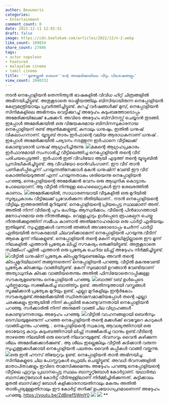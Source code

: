 ```yaml
---
author: Beaumaris
categories:
- Entertainment
comment_count: 0
date: 2022-12-11 12:02:51
draft: false
image: https://cdn.boolokam.com/articles/2022/12/n-2.webp
like_count: 109034
share_count: 27846
tags:
- actor napoleon
- Featured
- malayalam cinema
- tamil cinema
title: '''മുണ്ടയ്ക്കൽ ശേഖര''ന്റെ അമേരിക്കയിലെ വീടും വിശേഷങ്ങളും'
view_count: 2040332
---
```


നടൻ നെപ്പോളിയൻ തെന്നിന്ത്യൻ ഭാഷകളിൽ വിവിധ ഹിറ്റ് ചിത്രങ്ങളിൽ അഭിനയിച്ചിട്ടുണ്ട്. അതുകൂടാതെ രാഷ്ട്രീയത്തിലും ബിസിയായിരുന്ന നെപ്പോളിയൻ കേന്ദ്രമന്ത്രിയായും പ്രവർത്തിച്ചിട്ടുണ്ട്. കുറച്ച് വർഷങ്ങൾക്ക് മുമ്പ്, നെപ്പോളിയൻ സിനിമകളിലെ അഭിനയം വെട്ടിക്കുറച്ച് അദ്ദേഹം കുടുംബത്തോടൊപ്പം അമേരിക്കയിലേക്ക് ചേക്കേറി. അവിടെ അദ്ദേഹം ബിസിനസ്സ് ചെയ്യാൻ തുടങ്ങി. ഇപ്പോൾ അമേരിക്കയിൽ ഒരു വിജയകരമായ ബിസിനസുകാരനായ നെപ്പോളിയന് രണ്ട് ആൺമക്കളുണ്ട്, കുനാലും ധനുഷും. ഇതിൽ ധനുഷ് വികലാംഗനാണ്. യൂട്യൂബ് താരം ഇർഫാന്റെ വലിയ ആരാധകനാണ് ധനുഷ് . ഇപ്പോൾ അമേരിക്കയിൽ പര്യടനം നടത്തുന്ന ഇർഫാനെ വീട്ടിലേക്ക് കൊണ്ടുവരാൻ ധനുഷ് ആഗ്രഹിച്ചിരുന്നു. ![](https://cdn.boolokam.com/articles/2022/12/n-2.webp)മകന്റെ ആഗ്രഹപ്രകാരം ഇർഫാനുമായി സംസാരിച്ച് വീട്ടിലെത്തിച്ച നെപ്പോളിയൻ തന്റെ വീട് പരിചയപ്പെടുത്തി . ഇർഫാൻ ഇത് വീഡിയോ ആയി എടുത്ത് തന്റെ യൂട്യൂബിൽ പ്രസിദ്ധീകരിച്ചിട്ടുണ്ട്. ആ വീഡിയോ ട്രെൻഡിംഗാണ്. ഈ വീട് താൻ പണികഴിപ്പിച്ചെന്ന് പറയുന്നതിനേക്കാൾ മകൻ ധനുഷിന് വേണ്ടി ഈ വീട് കൊത്തിയെടുത്തത് എന്ന് പറയുന്നതാകും ശരിയെന്നു നെപ്പോളിയൻ പറഞ്ഞു..നെപ്പോളിയന്റെ അമേരിക്കൻ ഭവനം ഒരു ആധുനിക കൊട്ടാരം പോലെയാണ്. ആ വീട്ടിൽ നിന്നുള്ള ഹൈലൈറ്റുകൾ ഈ ശേഖരത്തിൽ കാണാം. ![](https://cdn.boolokam.com/articles/2022/12/n-3.webp)അമേരിക്കയിൽ, സാധാരണയായി വീടുകളിൽ ഒരു മുറിയിൽ സൂര്യപ്രകാശം വീട്ടിലേക്ക് പ്രവേശിക്കുന്ന രീതിയിലാണ്.. നടൻ നെപ്പോളിയന്റെ വീട്ടിലും ഇത്തരത്തിൽ മുറിയുണ്ട്. നെപ്പോളിയന്റെ പ്രിയപ്പെട്ട സ്ഥലമാണ് അത്. അതിൽ നിന്ന് വീടിന്റെ പുറം ഭംഗിയും ആസ്വദിക്കാം. വീടിന്റെ പിൻഭാഗത്തായി മനോഹരമായ ഒരു നീന്തൽക്കുളം. വെള്ളച്ചാട്ടം ഉൾപ്പെടെ രൂപകല്പന ചെയ്ത നീന്തൽക്കുളത്തിന് സമീപം കാണാൻ അതിമനോഹരമായ ഒരു പാർട്ടി ഏരിയയും ഇതിലുണ്ട്. സുഹൃത്തുക്കൾ വന്നാൽ ഞങ്ങൾ അവരോടൊപ്പം ചേർന്ന് പാർട്ടി ഏരിയയിൽ രസകരമായി ചിലവഴിക്കാമെന്ന് നെപ്പോളിയൻ പറയുന്നു.വീടിന് ആകെ മൂന്ന് നിലകളുണ്ട്. നെപ്പോളിയൻ തന്റെ മകന് ബുദ്ധിമുട്ടില്ലാതെ ഈ മൂന്ന് നിലകളിൽ എത്താൻ പ്രത്യേക ലിഫ്റ്റ് സൗകര്യം ഒരുക്കിയിട്ടുണ്ട്. അതുകൂടാതെ സ്വിമ്മിംഗ് പൂളിൽ എത്താൻ ഒരു പ്രത്യേക ചെറിയ ലിഫ്റ്റ് അദ്ദേഹം നിർമ്മിച്ചിട്ടുണ്ട്. ![](https://cdn.boolokam.com/articles/2022/12/n-5.webp)വീട്ടിൽ ധനുഷിന് പ്രത്യേക കിടപ്പുമുറിയുണ്ടെങ്കിലും അവൻ തന്റെ കിടപ്പുമുറിയിലാണ് തങ്ങുന്നതെന്ന് നെപ്പോളിയൻ പറഞ്ഞു. വീട്ടിൽ മകനുവേണ്ടി പ്രത്യേക കിടക്കയും വാങ്ങിയിട്ടുണ്ട്. മകന് സുഖമായി ഉറങ്ങാൻ വേണ്ടിയാണ് അത്യാധുനിക കിടക്ക വാങ്ങിയതെന്നും അതിൽ ഫിസിയോതെറാപ്പിക്കുള്ള സൗകര്യമുണ്ടെന്നും നെപ്പോളിയൻ പറഞ്ഞു. ![](https://cdn.boolokam.com/articles/2022/12/n-6.webp)ബാത്ത് ടബ് ഉൾപ്പെടെ പൂർണ്ണമായും സജ്ജീകരിച്ച ബാത്ത്റൂം ഉണ്ട്. അതിനടുത്തായി വസ്ത്രങ്ങൾ സൂക്ഷിക്കാൻ പ്രത്യേക മുറിയും ഉണ്ട്. എല്ലാ മുറികളിലും ഇന്റർകോം സൗകര്യമുണ്ട്.അമേരിക്കയിൽ സ്ഥിരതാമസമാക്കിയപ്പോൾ തന്റെ എല്ലാ ചരക്കുകളും ഇന്ത്യയിൽ നിന്ന് കപ്പലിൽ കൊണ്ടുവന്നതായി നെപ്പോളിയൻ പറഞ്ഞു. സർക്കാരിൽ നിന്ന് അനുമതി വാങ്ങി ചില വിഗ്രഹങ്ങൾ കൊണ്ടുവന്നതായും അദ്ദേഹം പറഞ്ഞു. ![](https://cdn.boolokam.com/articles/2022/12/n-7.webp)വീട്ടിൽ വാഹനങ്ങളായി ബെൻസും ടെസ്‌ലയുമുണ്ടെന്ന് പറഞ്ഞ നെപ്പോളിയൻ തന്റെ മക്കൾക്ക് വെവ്വേറെ കാറുകൾ വാങ്ങിഎന്നും പറഞ്ഞു. . നെപ്പോളിയന്റെ സ്വകാര്യ ആവശ്യത്തിനായി ഒരു ടൊയോട്ട കാറും കുടുംബത്തിനായി ലിഫ്റ്റ് സജ്ജീകരിച്ച വാനും ഉണ്ട്.വീടിന്റെ താഴത്തെ നിലയിൽ ഒരു വൈൻ നിലവറയുമുണ്ട്. ദിവസവും വൈൻ കഴിക്കുന്ന ശീലം അമേരിക്കക്കാർക്കുണ്ട് . ആ ശീലം ഇല്ലെങ്കിലും വീട്ടിൽ കുടിക്കാൻ വരുന്ന സുഹൃത്തുക്കൾക്കായി നെപ്പോളിയൻ പലതരം വൈൻ കുപ്പികൾ വാങ്ങി വയ്ക്കുന്നു. ![](https://cdn.boolokam.com/articles/2022/12/n-8.webp)ഒരു ഇൻ ഹൗസ് തിയേറ്ററും ഉണ്ട്. നെപ്പോളിയൻ താൻ അഭിനയിച്ച സിനിമകളുടെ ചില പോസ്റ്ററുകൾ ഫ്രെയിം ചെയ്തിട്ടുണ്ട്. അവധി ദിവസങ്ങളിൽ മാതാപിതാക്കളും ഇവിടെ താമസിക്കുമെന്നും അദ്ദേഹം പറഞ്ഞു.നെപ്പോളിയന്റെ വീട്ടിലെ ഏറ്റവും പ്രധാനപ്പെട്ട സ്ഥലം ബാസ്കറ്റ്ബോൾ കോർട്ടാണ്. യഥാർത്ഥ ബാസ്‌ക്കറ്റ്‌ബോൾ കോർട്ട് വീടിനുള്ളിലാണ് നിർമ്മിച്ചിരിക്കുന്നത്. കുട്ടിക്കാലം മുതൽ ബാസ്‌ക്കറ്റ് ബോൾ കളിക്കാരനായതിനാലും മകനും അതിൽ താൽപ്പര്യമുള്ളതിനാലും ഈ കോർട്ട് തനിക്ക് ഉപയോഗപ്രദമാണെന്ന് അദ്ദേഹം പറഞ്ഞു. https://youtu.be/ZdBnef5WmY0 ![](https://cdn.boolokam.com/articles/2022/12/n-9.webp) ![](https://cdn.boolokam.com/articles/2022/12/n-10.webp) ** &nbsp; &nbsp;